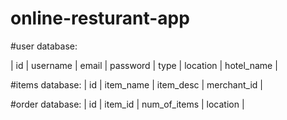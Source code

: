 # online-resturant-app

#user database:

| id | username | email | password | type | location | hotel_name |


#items database:
| id | item_name | item_desc | merchant_id |


#order database:
| id | item_id | num_of_items | location |


